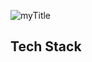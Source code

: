 ![myTitle](https://capsule-render.vercel.app/api?type=cylinder&color=auto&height=300&width=500&section=header&text=S%20Y%20O%20N&fontSize=100&rotate=5)
  
  ## Tech Stack
  ### 
</div>

<!--
**Syon0303/Syon0303** is a ✨ _special_ ✨ repository because its `README.md` (this file) appears on your GitHub profile.

Here are some ideas to get you started:

- 🔭 I’m currently working on ...
- 🌱 I’m currently learning ...
- 👯 I’m looking to collaborate on ...
- 🤔 I’m looking for help with ...
- 💬 Ask me about ...
- 📫 How to reach me: ...
- 😄 Pronouns: ...
- ⚡ Fun fact: ...
-->
